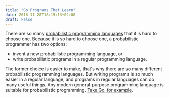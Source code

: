 ```yaml
---
title: "Go Programs That Learn"
date: 2018-11-28T18:19:13+02:00
draft: False
---
```


There are so many [probabilistic programming
languages](https://en.wikipedia.org/wiki/Probabilistic_programming_language#List_of_probabilistic_programming_languages) that
it is hard to choose one. Because it is so hard to choose one,
a probabilistic programmer has two options:

* invent a new probabilistic programming language, or
* write probabilistic programs in a regular programming
  language.

The former choice is easier to make, that's why there are so
many different probabilistic programming languages.  But writing
programs is so much easier in a regular language, and programs
in regular languages can do many useful things. Any modern
general-purpose programming language is suitable for
probabilistic programming. [Take Go, for
example](https://infergo.org).

